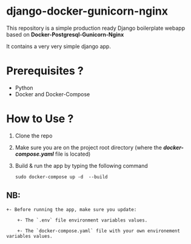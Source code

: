 # django-docker-gunicorn-nginx

This repository is a simple production ready Django boilerplate webapp based on **Docker-Postgresql-Gunicorn-Nginx**

It contains a very very simple django app.


# Prerequisites ?

 - Python
 - Docker and Docker-Compose

# How to Use ?

 1. Clone the repo
 2. Make sure you are on the project root directory (where the ***docker-compose.yaml*** file is located)
 3. Build & run the app by typing the following command
	 

	    sudo docker-compose up -d  --build

## NB:

	+- Before running the app, make sure you update:

		+- The `.env` file environment variables values.

		+- The `docker-compose.yaml` file with your own environement variables values.
